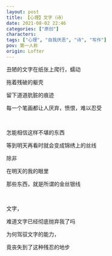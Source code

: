 ```yaml
---
layout: post
title: 【心理】文字（诗）
date: 2021-08-02 22:46
categories: ["原创"]
characters: 
tags: ["心理", "自我厌恶", "诗", "写作"]
pov: 第一人称
origin: Lofter
---
```


丑陋的文字在纸张上爬行，蠕动

拖着残破的躯壳

留下道道肮脏的痕迹

每一个笔画都让人厌弃，愤恨，难以忍受

<br>

怎能相信这样不堪的东西

等到明天再看时就会变成锦绣上的丝线

除非

在明天的我的眼里

那些东西，就是所谓的金丝银线

<br>

文字，

难道文字已经彻底抛弃我了吗

为何驾驭文字的能力，

竟丧失到了这种残忍的地步
